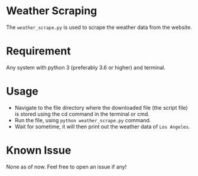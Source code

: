 # Weather Scraping
The ```weather_scrape.py``` is used to scrape the weather data from the website.

# Requirement
Any system with python 3 (preferably 3.6 or higher) and terminal.

# Usage
- Navigate to the file directory where the downloaded file (the script file) is stored using the cd command in the terminal or cmd.
- Run the file, using `python weather_scrape.py` command.
- Wait for sometime, it will then print out the weather data of `Los Angeles`.

# Known Issue
None as of now. Feel free to open an issue if any!